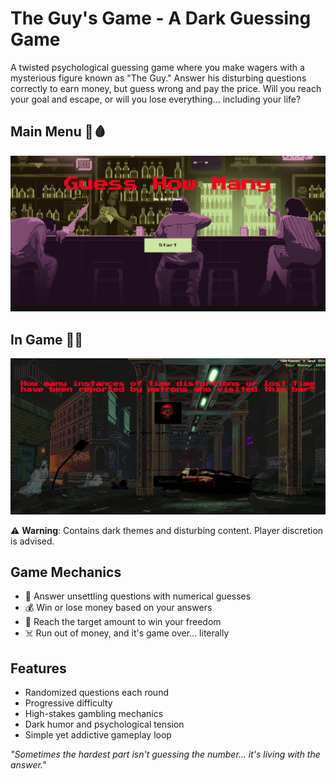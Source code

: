 # The Guy's Game - A Dark Guessing Game

A twisted psychological guessing game where you make wagers with a mysterious figure known as "The Guy." Answer his disturbing questions correctly to earn money, but guess wrong and pay the price. Will you reach your goal and escape, or will you lose everything... including your life?
## Main Menu  🍺🩸
![The Guy's Game](./assets/mainmenu.png)

## In Game 🔪💀

![The Guy's Game](./assets/ingame.png)

⚠️ **Warning**: Contains dark themes and disturbing content. Player discretion is advised.

## Game Mechanics

- 🎲 Answer unsettling questions with numerical guesses
- 💰 Win or lose money based on your answers
- 🎯 Reach the target amount to win your freedom
- ☠️ Run out of money, and it's game over... literally

## Features

- Randomized questions each round
- Progressive difficulty
- High-stakes gambling mechanics
- Dark humor and psychological tension
- Simple yet addictive gameplay loop

*"Sometimes the hardest part isn't guessing the number... it's living with the answer."*
